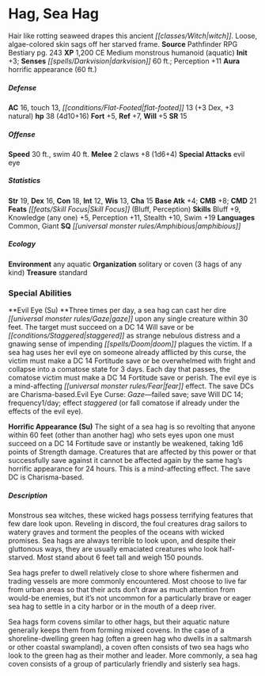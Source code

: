 ﻿---
cssclass: [monsters]
title1: Hag, Sea Hag
desc_short: Hair like rotting seaweed drapes this ancient witch. Loose, algae-colored
  skin sags off her starved frame.
title2: Sea Hag
CR: 4
sources:
- name: Pathfinder RPG Bestiary
  page: 243
  link: http://paizo.com/products/btpy8auu?Pathfinder-Roleplaying-Game-Bestiary
XP: 1200
alignment: CE
size: Medium
type: monstrous humanoid
subtypes:
- aquatic
initiative:
  bonus: 3
senses:
  darkvision: 60
auras:
- name: horrific appearance
  radius: 60
AC:
  AC: 16
  touch: 13
  flat_footed: 13
  components:
    dex: 3
    natural: 3
HP:
  HP: 38
  long: 4d10+16
saves:
  fort: 5
  ref: 7
  will: 5
SR: 15
speeds:
  base: 30
  swim: 40
attacks:
  melee:
  - - text: 2 claws +8 (1d6+4)
      entries:
      - - damage: 1d6+4
      count: 2
      attack: claws
      bonus:
      - 8
  special:
  - evil eye
ability_scores:
  STR: 19
  DEX: 16
  CON: 18
  INT: 12
  WIS: 13
  CHA: 15
BAB: 4
CMB: 8
CMD: 21
feats:
- name: Skill Focus (Bluff)
- name: Skill Focus (Perception)
skills:
  Bluff: 9
  Knowledge (any one): 5
  Perception: 11
  Stealth: 10
  Swim: 19
languages:
- Common
- Giant
special_qualities:
- amphibious
ecology:
  environment: any aquatic
  organization: solitary or coven (3 hags of any kind)
  treasure_type: standard
special_abilities:
  Evil Eye (Su): 'Three times per day, a sea hag can cast her dire gaze upon any single
    creature within 30 feet. The target must succeed on a DC 14 Will save or be staggered
    as strange nebulous distress and a gnawing sense of impending doom plagues the
    victim. If a sea hag uses her evil eye on someone already afflicted by this curse,
    the victim must make a DC 14 Fortitude save or be overwhelmed with fright and
    collapse into a comatose state for 3 days. Each day that passes, the comatose
    victim must make a DC 14 Fortitude save or perish. The evil eye is a mind-affecting
    fear effect. The save DCs are Charisma-based.Evil Eye Curse: Gaze-failed save;
    save Will DC 14; frequency1/day; effect staggered (or fall comatose if already
    under the effects of the evil eye).'
  Horrific Appearance (Su): The sight of a sea hag is so revolting that anyone within
    60 feet (other than another hag) who sets eyes upon one must succeed on a DC 14
    Fortitude save or instantly be weakened, taking 1d6 points of Strength damage.
    Creatures that are affected by this power or that successfully save against it
    cannot be affected again by the same hag's horrific appearance for 24 hours. This
    is a mind-affecting effect. The save DC is Charisma-based.
desc_long: |-
  Monstrous sea witches, these wicked hags possess terrifying features that few dare look upon. Reveling in discord, the foul creatures drag sailors to watery graves and torment the peoples of the oceans with wicked promises. Sea hags are always terrible to look upon, and despite their gluttonous ways, they are usually emaciated creatures who look half-starved. Most stand about 6 feet tall and weigh 150 pounds.

  Sea hags prefer to dwell relatively close to shore where fishermen and trading vessels are more commonly encountered. Most choose to live far from urban areas so that their acts don't draw as much attention from would-be enemies, but it's not uncommon for a particularly brave or eager sea hag to settle in a city harbor or in the mouth of a deep river.

  Sea hags form covens similar to other hags, but their aquatic nature generally keeps them from forming mixed covens. In the case of a shoreline-dwelling green hag (often a green hag who dwells in a saltmarsh or other coastal swampland), a coven often consists of two sea hags who look to the green hag as their mother and leader. More commonly, a sea hag coven consists of a group of particularly friendly and sisterly sea hags.

---

# Hag, Sea Hag
Hair like rotting seaweed drapes this ancient _[[classes/Witch|witch]]_. Loose, algae-colored skin sags off her starved frame.
**Source** Pathfinder RPG Bestiary pg. 243
**XP** 1,200
CE Medium monstrous humanoid (aquatic)
**Init** +3; **Senses** _[[spells/Darkvision|darkvision]]_ 60 ft.; Perception +11
**Aura** horrific appearance (60 ft.)

##### Defense

**AC** 16, touch 13, _[[conditions/Flat-Footed|flat-footed]]_ 13 (+3 Dex, +3 natural)
**hp** 38 (4d10+16)
**Fort** +5, **Ref** +7, **Will** +5
**SR** 15

##### Offense
**Speed** 30 ft., swim 40 ft.
**Melee** 2 claws +8 (1d6+4)
**Special Attacks** evil eye

##### Statistics
**Str** 19, **Dex** 16, **Con** 18, **Int** 12, **Wis** 13, **Cha** 15
**Base Atk** +4; **CMB** +8; **CMD** 21
**Feats** _[[feats/Skill Focus|Skill Focus]]_ (Bluff, Perception)
**Skills** Bluff +9, Knowledge (any one) +5, Perception +11, Stealth +10, Swim +19
**Languages** Common, Giant
**SQ** _[[universal monster rules/Amphibious|amphibious]]_

##### Ecology

**Environment** any aquatic
**Organization** solitary or coven (3 hags of any kind)
**Treasure** standard

### Special Abilities

**Evil Eye (Su) **Three times per day, a sea hag can cast her dire _[[universal monster rules/Gaze|gaze]]_ upon any single creature within 30 feet. The target must succeed on a DC 14 Will save or be _[[conditions/Staggered|staggered]]_ as strange nebulous distress and a gnawing sense of impending _[[spells/Doom|doom]]_ plagues the victim. If a sea hag uses her evil eye on someone already afflicted by this curse, the victim must make a DC 14 Fortitude save or be overwhelmed with fright and collapse into a comatose state for 3 days. Each day that passes, the comatose victim must make a DC 14 Fortitude save or perish. The evil eye is a mind-affecting _[[universal monster rules/Fear|fear]]_ effect. The save DCs are Charisma-based.Evil Eye Curse: _Gaze_—failed save; save Will DC 14; frequency1/day; effect _staggered_ (or fall comatose if already under the effects of the evil eye).

**Horrific Appearance (Su)** The sight of a sea hag is so revolting that anyone within 60 feet (other than another hag) who sets eyes upon one must succeed on a DC 14 Fortitude save or instantly be weakened, taking 1d6 points of Strength damage. Creatures that are affected by this power or that successfully save against it cannot be affected again by the same hag’s horrific appearance for 24 hours. This is a mind-affecting effect. The save DC is Charisma-based.

##### Description

Monstrous sea witches, these wicked hags possess terrifying features that few dare look upon. Reveling in discord, the foul creatures drag sailors to watery graves and torment the peoples of the oceans with wicked promises. Sea hags are always terrible to look upon, and despite their gluttonous ways, they are usually emaciated creatures who look half-starved. Most stand about 6 feet tall and weigh 150 pounds.

Sea hags prefer to dwell relatively close to shore where fishermen and trading vessels are more commonly encountered. Most choose to live far from urban areas so that their acts don’t draw as much attention from would-be enemies, but it’s not uncommon for a particularly brave or eager sea hag to settle in a city harbor or in the mouth of a deep river.

Sea hags form covens similar to other hags, but their aquatic nature generally keeps them from forming mixed covens. In the case of a shoreline-dwelling green hag (often a green hag who dwells in a saltmarsh or other coastal swampland), a coven often consists of two sea hags who look to the green hag as their mother and leader. More commonly, a sea hag coven consists of a group of particularly friendly and sisterly sea hags.